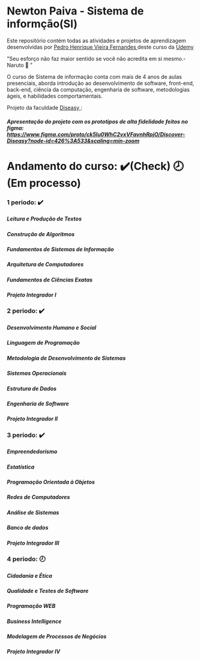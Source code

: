 # Newton Paiva - Sistema de informção(SI) 

Este repositório contém todas as atividades e projetos de aprendizagem desenvolvidas por <a href="https://www.linkedin.com/in/pedro-henrique-vieira-fernandes/">Pedro Henrique Vieira Fernandes </a> deste curso da <a href ="https://www.udemy.com/course/curso-de-javascript-moderno-do-basico-ao-avancado/">Udemy </a>

"Seu esforço não faz maior sentido se você não acredita em si mesmo.- Naruto 🍜 "

O curso de Sistema de informação conta com mais de 4 anos de aulas presenciais, aborda introdução ao desenvolvimento de software, front-end, back-end, ciência da computação, engenharia de software, metodologias ágeis, e habilidades comportamentais.

Projeto da faculdade  <a href=https://github.com/PedrohvFernandes/Diseasy> Diseasy </a>:
##### Apresentação do projeto com os prototipos de alta fidelidade feitos no figma: https://www.figma.com/proto/ck5lu0WhC2vxVFavnhRpjO/Discover-Diseasy?node-id=426%3A533&scaling=min-zoom


# Andamento do curso: ✔️(Check) 🕗(Em processo)

### 1 periodo: ✔️
  ##### Leitura e Produção de Textos
  ##### Construção de Algoritmos
  ##### Fundamentos de Sistemas de Informação
  ##### Arquitetura de Computadores
  ##### Fundamentos de Ciências Exatas
  ##### Projeto Integrador I
  
### 2 periodo: ✔️
  ##### Desenvolvimento Humano e Social
  ##### Linguagem de Programação
  ##### Metodologia de Desenvolvimento de Sistemas
  ##### Sistemas Operacionais
  ##### Estrutura de Dados
  ##### Engenharia de Software
  ##### Projeto Integrador II

### 3 periodo: ✔️
  ##### Empreendedorismo
  ##### Estatística
  ##### Programação Orientada à Objetos
  ##### Redes de Computadores
  ##### Análise de Sistemas
  ##### Banco de dados
  ##### Projeto Integrador III
  
### 4 periodo: 🕗
  ##### Cidadania e Ética
  ##### Qualidade e Testes de Software
  ##### Programação WEB
  ##### Business Intelligence
  ##### Modelagem de Processos de Negócios
  ##### Projeto Integrador IV

